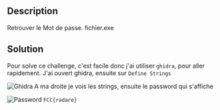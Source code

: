 ## Description
Retrouver le Mot de passe.
fichier.exe

## Solution
Pour solve ce challenge, c'est facile donc j'ai utiliser `ghidra`, pour aller rapidement.
J'ai ouvert ghidra, ensuite sur `Define Strings`

![Ghidra](https://i.ibb.co/Hnv9kBs/gh1.png)
A ma droite je vois les strings, ensuite le password qui s'affiche

![Password](https://i.ibb.co/RvBXK99/gh2.png)
`FCC{radare}`
